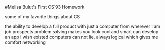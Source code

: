 #Melisa Bulut's First CS193 Homework

some of my favorite things about CS

the ability to develop a full product with just a computer from wherever I am
job prospects
problem solving
makes you look cool and smart
can develop an app i wish existed
computers can not lie, always logical which gives me comfort
networking
